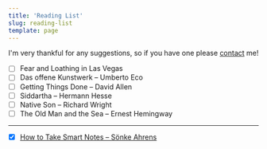 ```yaml
---
title: 'Reading List'
slug: reading-list
template: page
---
```


I'm very thankful for any suggestions, so if you have one please [contact](/contact/) me!

- [ ] Fear and Loathing in Las Vegas
- [ ] Das offene Kunstwerk – Umberto Eco
- [ ] Getting Things Done – David Allen
- [ ] Siddartha – Hermann Hesse
- [ ] Native Son – Richard Wright
- [ ] The Old Man and the Sea – Ernest Hemingway

---

- [x] [How to Take Smart Notes – Sönke Ahrens](/how-to-take-smart-notes)
